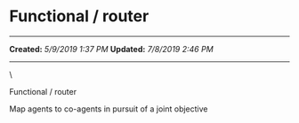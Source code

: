 Functional / router
===================

  -------------- --------------------
  **Created:**   *5/9/2019 1:37 PM*
  **Updated:**   *7/8/2019 2:46 PM*
  -------------- --------------------

\

Functional / router

Map agents to co-agents in pursuit of a joint objective

 
